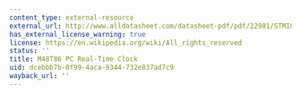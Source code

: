 ```yaml
---
content_type: external-resource
external_url: http://www.alldatasheet.com/datasheet-pdf/pdf/22981/STMICROELECTRONICS/M48T86.html
has_external_license_warning: true
license: https://en.wikipedia.org/wiki/All_rights_reserved
status: ''
title: M48T86 PC Real-Time Clock
uid: dcebbb7b-0f99-4aca-9344-732e837ad7c9
wayback_url: ''
---
```

